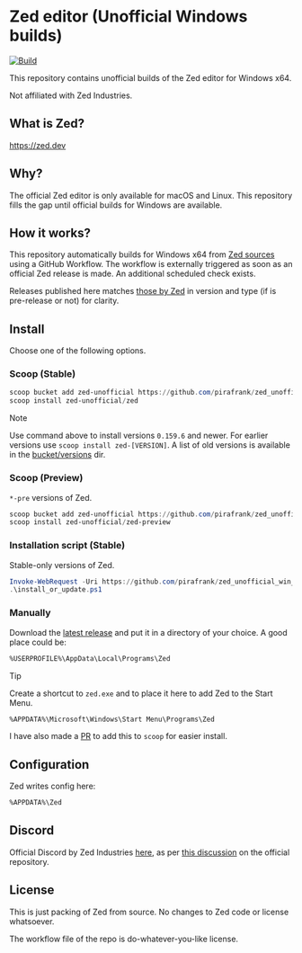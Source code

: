 # Zed editor (Unofficial Windows builds)

[![Build](https://github.com/pirafrank/zed_unofficial_win_builds/actions/workflows/build.yml/badge.svg)](https://github.com/pirafrank/zed_unofficial_win_builds/actions/workflows/build.yml)

This repository contains unofficial builds of the Zed editor for Windows x64.

Not affiliated with Zed Industries.

## What is Zed?

<https://zed.dev>

## Why?

The official Zed editor is only available for macOS and Linux. This repository fills the gap until official builds for Windows are available.

## How it works?

This repository automatically builds for Windows x64 from [Zed sources](https://github.com/zed-industries/zed) using a GitHub Workflow. The workflow is externally triggered as soon as an official Zed release is made. An additional scheduled check exists.

Releases published here matches [those by Zed](https://github.com/zed-industries/zed/releases) in version and type (if is pre-release or not) for clarity.

## Install

Choose one of the following options.

### Scoop (Stable)

```powershell
scoop bucket add zed-unofficial https://github.com/pirafrank/zed_unofficial_win_builds.git
scoop install zed-unofficial/zed
```

> [!NOTE]
> Use command above to install versions `0.159.6` and newer. For earlier versions use `scoop install zed-[VERSION]`.
> A list of old versions is available in the [bucket/versions](https://github.com/pirafrank/zed_unofficial_win_builds/tree/main/bucket/versions) dir.

### Scoop (Preview)

`*-pre` versions of Zed.

```powershell
scoop bucket add zed-unofficial https://github.com/pirafrank/zed_unofficial_win_builds.git
scoop install zed-unofficial/zed-preview
```

### Installation script (Stable)

Stable-only versions of Zed.

```powershell
Invoke-WebRequest -Uri https://github.com/pirafrank/zed_unofficial_win_builds/raw/refs/heads/main/install_or_update.ps1 -OutFile .\install_or_update.ps1
.\install_or_update.ps1
```

### Manually

Download the [latest release](https://github.com/pirafrank/zed_unofficial_win_builds/releases/latest) and put it in a directory of your choice. A good place could be:

```txt
%USERPROFILE%\AppData\Local\Programs\Zed
```

> [!TIP]
> Create a shortcut to `zed.exe` and to place it here to add Zed to the Start Menu.
>
> ```txt
> %APPDATA%\Microsoft\Windows\Start Menu\Programs\Zed
> ```

I have also made a [PR](https://github.com/ScoopInstaller/Versions/pull/1949) to add this to `scoop` for easier install.

## Configuration

Zed writes config here:

```txt
%APPDATA%\Zed
```

## Discord

Official Discord by Zed Industries [here](https://discord.gg/8GubhShZ3a), as per [this discussion](https://www.reddit.com/r/ZedEditor/comments/1e3soql/zed_in_wsl/) on the official repository.

## License

This is just packing of Zed from source. No changes to Zed code or license whatsoever.

The workflow file of the repo is do-whatever-you-like license.
